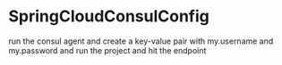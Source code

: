 # SpringCloudConsulConfig

run the consul agent and create a key-value pair with my.username and 
my.password and run the project and hit the endpoint
